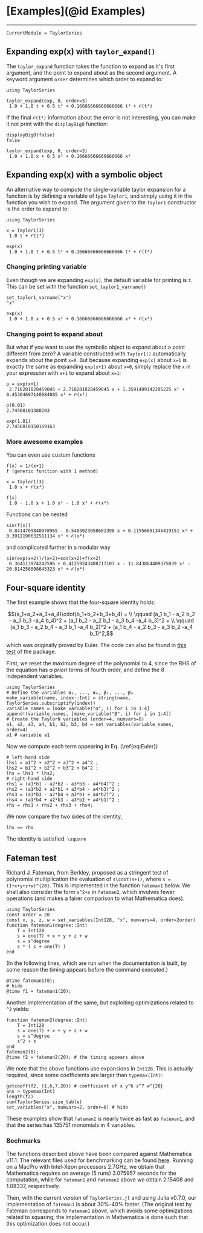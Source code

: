 # [Examples](@id Examples)
---

```@meta
CurrentModule = TaylorSeries
```
## Expanding exp(x) with `taylor_expand()`
The `taylor_expand` function takes the function to expand as it's first argument, and the point to expand about as the second argument.
A keyword argument `order` determines which order to expand to:
```@repl taylor_expand
using TaylorSeries

taylor_expand(exp, 0, order=3)
 1.0 + 1.0 t + 0.5 t² + 0.16666666666666666 t³ + 𝒪(t⁴)
```

If the final `𝒪(t⁴)` information about the error is not interesting, you can make it not print with the `displayBigO` function:
```
displayBigO(false)
false

taylor_expand(exp, 0, order=3)
 1.0 + 1.0 x + 0.5 x² + 0.16666666666666666 x³
```

## Expanding exp(x) with a symbolic object
An alternative way to compute the single-variable taylor expansion for a function is by defining a variable of type `Taylor1`,
and simply using it in the function you wish to expand. The argument given to the `Taylor1` constructor is the order
to expand to:

```@repl Taylor1_variable
using TaylorSeries

x = Taylor1(3)
 1.0 t + 𝒪(t⁴)

exp(x)
 1.0 + 1.0 t + 0.5 t² + 0.16666666666666666 t³ + 𝒪(t⁴)
```

### Changing printing variable
Even though we are expanding `exp(x)`, the default variable for printing is `t`. This can be set with the function `set_taylor1_varname()`

```@repl Taylor1_variable
set_taylor1_varname("x")
"x"

exp(x)
 1.0 + 1.0 x + 0.5 x² + 0.16666666666666666 x³ + 𝒪(x⁴)
```

### Changing point to expand about
But what if you want to use the symbolic object to expand about a point different from zero?
A variable constructed with `Taylor1()` automatically expands about the point `x=0`. But because expanding 
`exp(x)` about `x=1` is exactly the same as expanding `exp(x+1)` about `x=0`, simply replace the `x` in your expression with `x+1` to expand about `x=1`:
```@repl Taylor1_variable
p = exp(x+1)
 2.718281828459045 + 2.718281828459045 x + 1.3591409142295225 x² + 0.45304697140984085 x³ + 𝒪(x⁴)

p(0.01)
2.74560101388203

exp(1.01)
2.7456010150169163
```

### More awesome examples
You can even use custum functions
```@repl Taylor1_variable
f(x) = 1/(x+1)
f (generic function with 1 method)

x = Taylor1(3)
 1.0 x + 𝒪(x⁴)

f(x)
 1.0 - 1.0 x + 1.0 x² - 1.0 x³ + 𝒪(x⁴)
```

Functions can be nested
```@repl Taylor1_variable
sin(f(x))
 0.8414709848078965 - 0.5403023058681398 x + 0.11956681346419151 x² + 0.3912190632511134 x³ + 𝒪(x⁴)
```

and complicated further in a modular way
```@repl Taylor1_variable
sin(exp(x+2))/(x+2)+cos(x+2)+f(x+2)
 0.364113974242596 + 0.41259243488717107 x - 11.843864409375039 x² - 20.814256098645323 x³ + 𝒪(x⁴)
```



## Four-square identity

The first example shows that the four-square identity holds:
```math
(a_1+a_2+a_3+a_4)\cdot(b_1+b_2+b_3+b_4) = \\
  \qquad (a_1 b_1 - a_2 b_2 - a_3 b_3 -a_4 b_4)^2 +
  (a_1 b_2 - a_2 b_1 - a_3 b_4 -a_4 b_3)^2 + \\
  \qquad (a_1 b_3 - a_2 b_4 - a_3 b_1 -a_4 b_2)^2 +
  (a_1 b_4 - a_2 b_3 - a_3 b_2 -a_4 b_1)^2,
```
which was originally proved by Euler. The code can also be found in
[this test](https://github.com/JuliaDiff/TaylorSeries.jl/blob/master/test/identities_Euler.jl) of the package.

First, we reset the maximum degree of the polynomial to 4, since the RHS
of the equation has *a priori* terms of fourth order, and define the 8
independent variables.

```@repl euler
using TaylorSeries
# Define the variables α₁, ..., α₄, β₁, ..., β₄
make_variable(name, index::Int) = string(name, TaylorSeries.subscriptify(index))
variable_names = [make_variable("α", i) for i in 1:4]
append!(variable_names, [make_variable("β", i) for i in 1:4])
# Create the TaylorN variables (order=4, numvars=8)
a1, a2, a3, a4, b1, b2, b3, b4 = set_variables(variable_names, order=4)
a1 # variable a1
```

Now we compute each term appearing in Eq. (\ref{eq:Euler})

```@repl euler
# left-hand side
lhs1 = a1^2 + a2^2 + a3^2 + a4^2 ;
lhs2 = b1^2 + b2^2 + b3^2 + b4^2 ;
lhs = lhs1 * lhs2;
# right-hand side
rhs1 = (a1*b1 - a2*b2 - a3*b3 - a4*b4)^2 ;
rhs2 = (a1*b2 + a2*b1 + a3*b4 - a4*b3)^2 ;
rhs3 = (a1*b3 - a2*b4 + a3*b1 + a4*b2)^2 ;
rhs4 = (a1*b4 + a2*b3 - a3*b2 + a4*b1)^2 ;
rhs = rhs1 + rhs2 + rhs3 + rhs4;
```

We now compare the two sides of the identity,

```@repl euler
lhs == rhs
```

The identity is satisfied. ``\square``



## Fateman test

Richard J. Fateman, from Berkley, proposed as a stringent test
of polynomial multiplication
the evaluation of ``s\cdot(s+1)``, where ``s = (1+x+y+z+w)^{20}``. This is
implemented in
the function `fateman1` below. We shall also consider the form
``s^2+s`` in `fateman2`,
which involves fewer operations (and makes a fairer comparison to what
Mathematica does).

```@repl fateman
using TaylorSeries
const order = 20
const x, y, z, w = set_variables(Int128, "x", numvars=4, order=2order)
function fateman1(degree::Int)
    T = Int128
    s = one(T) + x + y + z + w
    s = s^degree
    s * ( s + one(T) )
end
```

(In the following lines, which are run when the documentation is built,
by some reason the timing appears before the command executed.)

```@repl fateman
@time fateman1(0);
# hide
@time f1 = fateman1(20);
```

Another implementation of the same, but exploiting optimizations
related to `^2` yields:

```@repl fateman
function fateman2(degree::Int)
    T = Int128
    s = one(T) + x + y + z + w
    s = s^degree
    s^2 + s
end
fateman2(0);
@time f2 = fateman2(20); # the timing appears above
```

We note that the above functions use expansions in `Int128`. This is actually
required, since some coefficients are larger than `typemax(Int)`:

```@repl fateman
getcoeff(f2, (1,6,7,20)) # coefficient of x y^6 z^7 w^{20}
ans > typemax(Int)
length(f2)
sum(TaylorSeries.size_table)
set_variables("x", numvars=2, order=6) # hide
```

These examples show that
`fateman2` is nearly twice as fast as `fateman1`, and that the series has 135751
monomials in 4 variables.


### Bechmarks

The functions described above have been compared against Mathematica v11.1.
The relevant files used for benchmarking can be found
[here](https://github.com/JuliaDiff/TaylorSeries.jl/tree/master/perf).
Running on a MacPro with Intel-Xeon processors 2.7GHz, we obtain that
Mathematica requires on average (5 runs) 3.075957 seconds for the computation,
while for `fateman1` and `fateman2` above we obtain 2.15408 and 1.08337,
respectively.

Then, with the current version of `TaylorSeries.jl` and using Julia v0.7.0,
our implementation of `fateman1` is about 30%-40% faster.
(The original test by Fateman corresponds to `fateman1` above, which
avoids some optimizations related to squaring; the implementation in Mathematica
is done such that this optimization does not occur.)
